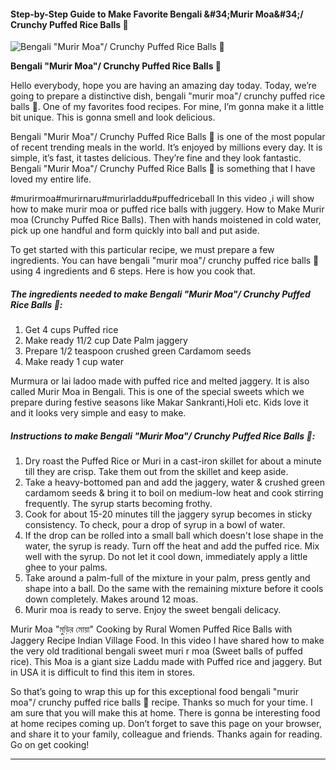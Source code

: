             

#### Step-by-Step Guide to Make Favorite Bengali &amp;#34;Murir Moa&amp;#34;/ Crunchy Puffed Rice Balls 🍲

![Bengali &quot;Murir Moa&quot;/ Crunchy Puffed Rice Balls 🍲](https://img-global.cpcdn.com/recipes/827a7d7a6dd4cfa4/751x532cq70/bengali-murir-moa-crunchy-puffed-rice-balls-%f0%9f%8d%b2-recipe-main-photo.jpg)

**Bengali &quot;Murir Moa&quot;/ Crunchy Puffed Rice Balls 🍲**

Hello everybody, hope you are having an amazing day today. Today, we’re going to prepare a distinctive dish, bengali "murir moa"/ crunchy puffed rice balls 🍲. One of my favorites food recipes. For mine, I’m gonna make it a little bit unique. This is gonna smell and look delicious.

Bengali "Murir Moa"/ Crunchy Puffed Rice Balls 🍲 is one of the most popular of recent trending meals in the world. It’s enjoyed by millions every day. It is simple, it’s fast, it tastes delicious. They’re fine and they look fantastic. Bengali "Murir Moa"/ Crunchy Puffed Rice Balls 🍲 is something that I have loved my entire life.

#murirmoa#murirnaru#murirladdu#puffedriceball In this video ,i will show how to make murir moa or puffed rice balls with juggery. How to Make Murir moa (Crunchy Puffed Rice Balls). Then with hands moistened in cold water, pick up one handful and form quickly into ball and put aside.

To get started with this particular recipe, we must prepare a few ingredients. You can have bengali "murir moa"/ crunchy puffed rice balls 🍲 using 4 ingredients and 6 steps. Here is how you cook that.

##### The ingredients needed to make Bengali "Murir Moa"/ Crunchy Puffed Rice Balls 🍲:

1.  Get 4 cups Puffed rice
2.  Make ready 11/2 cup Date Palm jaggery
3.  Prepare 1/2 teaspoon crushed green Cardamom seeds
4.  Make ready 1 cup water

Murmura or lai ladoo made with puffed rice and melted jaggery. It is also called Murir Moa in Bengali. This is one of the special sweets which we prepare during festive seasons like Makar Sankranti,Holi etc. Kids love it and it looks very simple and easy to make.

##### Instructions to make Bengali "Murir Moa"/ Crunchy Puffed Rice Balls 🍲:

1.  Dry roast the Puffed Rice or Muri in a cast-iron skillet for about a minute till they are crisp. Take them out from the skillet and keep aside.
2.  Take a heavy-bottomed pan and add the jaggery, water & crushed green cardamom seeds & bring it to boil on medium-low heat and cook stirring frequently. The syrup starts becoming frothy.
3.  Cook for about 15-20 minutes till the jaggery syrup becomes in sticky consistency. To check, pour a drop of syrup in a bowl of water.
4.  If the drop can be rolled into a small ball which doesn't lose shape in the water, the syrup is ready. Turn off the heat and add the puffed rice. Mix well with the syrup. Do not let it cool down, immediately apply a little ghee to your palms.
5.  Take around a palm-full of the mixture in your palm, press gently and shape into a ball. Do the same with the remaining mixture before it cools down completely. Makes around 12 moas.
6.  Murir moa is ready to serve. Enjoy the sweet bengali delicacy.

Murir Moa "মুড়ির মোয়া" Cooking by Rural Women Puffed Rice Balls with Jaggery Recipe Indian Village Food. In this video I have shared how to make the very old traditional bengali sweet muri r moa (Sweet balls of puffed rice). This Moa is a giant size Laddu made with Puffed rice and jaggery. But in USA it is difficult to find this item in stores.

So that’s going to wrap this up for this exceptional food bengali "murir moa"/ crunchy puffed rice balls 🍲 recipe. Thanks so much for your time. I am sure that you will make this at home. There is gonna be interesting food at home recipes coming up. Don’t forget to save this page on your browser, and share it to your family, colleague and friends. Thanks again for reading. Go on get cooking!

* * *